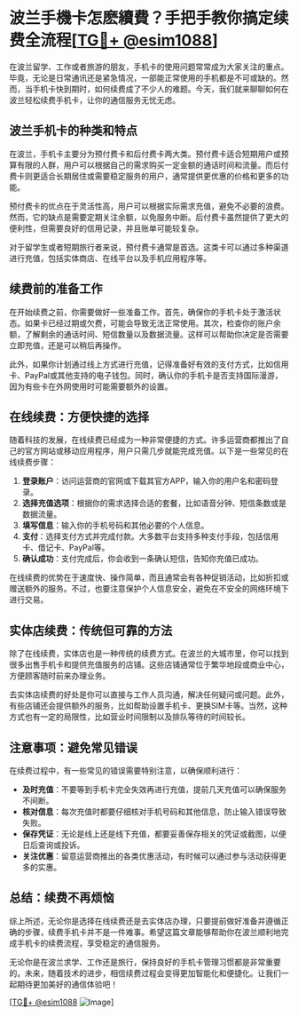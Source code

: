 # 波兰手機卡怎麽續費？手把手教你搞定续费全流程[[TG💪+ @esim1088](https://t.me/s/esim1088)]

在波兰留学、工作或者旅游的朋友，手机卡的使用问题常常成为大家关注的重点。毕竟，无论是日常通讯还是紧急情况，一部能正常使用的手机都是不可或缺的。然而，当手机卡快到期时，如何续费成了不少人的难题。今天，我们就来聊聊如何在波兰轻松续费手机卡，让你的通信服务无忧无虑。

## 波兰手机卡的种类和特点

在波兰，手机卡主要分为预付费卡和后付费卡两大类。预付费卡适合短期用户或预算有限的人群，用户可以根据自己的需求购买一定金额的通话时间和流量。而后付费卡则更适合长期居住或需要稳定服务的用户，通常提供更优惠的价格和更多的功能。

预付费卡的优点在于灵活性高，用户可以根据实际需求充值，避免不必要的浪费。然而，它的缺点是需要定期关注余额，以免服务中断。后付费卡虽然提供了更大的便利性，但需要良好的信用记录，并且账单可能较复杂。

对于留学生或者短期旅行者来说，预付费卡通常是首选。这类卡可以通过多种渠道进行充值，包括实体商店、在线平台以及手机应用程序等。

## 续费前的准备工作

在开始续费之前，你需要做好一些准备工作。首先，确保你的手机卡处于激活状态。如果卡已经过期或欠费，可能会导致无法正常使用。其次，检查你的账户余额，了解剩余的通话时间、短信数量以及数据流量。这样可以帮助你决定是否需要立即充值，还是可以稍后再操作。

此外，如果你计划通过线上方式进行充值，记得准备好有效的支付方式，比如信用卡、PayPal或其他支持的电子钱包。同时，确认你的手机卡是否支持国际漫游，因为有些卡在外网使用时可能需要额外的设置。

## 在线续费：方便快捷的选择

随着科技的发展，在线续费已经成为一种非常便捷的方式。许多运营商都推出了自己的官方网站或移动应用程序，用户只需几步就能完成充值。以下是一些常见的在线续费步骤：

1. **登录账户**：访问运营商的官网或下载其官方APP，输入你的用户名和密码登录。
2. **选择充值选项**：根据你的需求选择合适的套餐，比如语音分钟、短信条数或是数据流量。
3. **填写信息**：输入你的手机号码和其他必要的个人信息。
4. **支付**：选择支付方式并完成付款。大多数平台支持多种支付手段，包括信用卡、借记卡、PayPal等。
5. **确认成功**：支付完成后，你会收到一条确认短信，告知你充值已成功。

在线续费的优势在于速度快、操作简单，而且通常会有各种促销活动，比如折扣或赠送额外的服务。不过，也要注意保护个人信息安全，避免在不安全的网络环境下进行交易。

## 实体店续费：传统但可靠的方法

除了在线续费，实体店也是一种传统的续费方式。在波兰的大城市里，你可以找到很多出售手机卡和提供充值服务的店铺。这些店铺通常位于繁华地段或商业中心，方便顾客随时前来办理业务。

去实体店续费的好处是你可以直接与工作人员沟通，解决任何疑问或问题。此外，有些店铺还会提供额外的服务，比如帮助设置手机卡、更换SIM卡等。当然，这种方式也有一定的局限性，比如营业时间限制以及排队等待的时间较长。

## 注意事项：避免常见错误

在续费过程中，有一些常见的错误需要特别注意，以确保顺利进行：

- **及时充值**：不要等到手机卡完全失效再进行充值，提前几天充值可以确保服务不间断。
- **核对信息**：每次充值时都要仔细核对手机号码和其他信息，防止输入错误导致失败。
- **保存凭证**：无论是线上还是线下充值，都要妥善保存相关的凭证或截图，以便日后查询或投诉。
- **关注优惠**：留意运营商推出的各类优惠活动，有时候可以通过参与活动获得更多的实惠。

## 总结：续费不再烦恼

综上所述，无论你是选择在线续费还是去实体店办理，只要提前做好准备并遵循正确的步骤，续费手机卡并不是一件难事。希望这篇文章能够帮助你在波兰顺利地完成手机卡的续费流程，享受稳定的通信服务。

无论你是在波兰求学、工作还是旅行，保持良好的手机卡管理习惯都是非常重要的。未来，随着技术的进步，相信续费过程会变得更加智能化和便捷化。让我们一起期待更加美好的通信体验吧！

[[TG💪+ @esim1088](https://t.me/s/esim1088) ![Image](https://i.postimg.cc/4NQfJmqS/Snipaste-2025-05-13-00-14-12.png)]